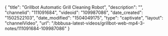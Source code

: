 {
    "title": "Grillbot Automatic Grill Cleaning Robot",
    "description": "",
    "channelid": "111091684",
    "videoid": "109987086",
    "date_created": "1502522103",
    "date_modified": "1504049175",
    "type": "captivate",
    "layout": "channelVideo",
    "url": "\/bbbusa-latest-videos\/grillbot-web-mp4-3-notes\/111091684-109987086"
}